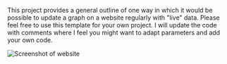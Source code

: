 This project provides a general outline of one way in which it would be possible to update a graph on a website regularly with "live" data.
Please feel free to use this template for your own project.
I will update the code with comments where I feel you might want to adapt parameters and add your own code.

![Screenshot of website](https://repository-images.githubusercontent.com/374259378/4f6e7d80-c695-11eb-9963-3531e4bf51e2)


